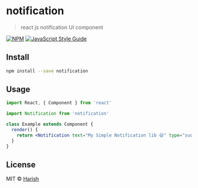 # notification

> react js notification UI component

[![NPM](https://img.shields.io/npm/v/notification.svg)](https://www.npmjs.com/package/notification) [![JavaScript Style Guide](https://img.shields.io/badge/code_style-standard-brightgreen.svg)](https://standardjs.com)

## Install

```bash
npm install --save notification
```

## Usage

```jsx
import React, { Component } from 'react'

import Notification from 'notification'

class Example extends Component {
  render() {
    return <Notification text="My Simple Notification lib 😄" type="success" timeStamp="10000" />
  }
}
```

## License

MIT © [Harish](https://github.com/Harish)
